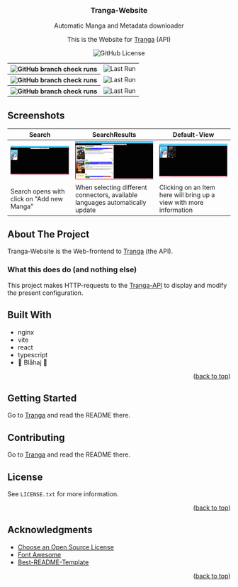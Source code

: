 <!-- PROJECT SHIELDS -->
<!--
*** I'm using markdown "reference style" links for readability.
*** Reference links are enclosed in brackets [ ] instead of parentheses ( ).
*** See the bottom of this document for the declaration of the reference variables
*** for contributors-url, forks-url, etc. This is an optional, concise syntax you may use.
*** https://www.markdownguide.org/basic-syntax/#reference-style-links
-->

<!-- PROJECT LOGO -->
<br />
<div align="center">

<h3 align="center">Tranga-Website</h3>

  <p align="center">
    Automatic Manga and Metadata downloader 
  </p>
  <p align="center">
    This is the Website for <a href="https://github.com/C9Glax/tranga">Tranga</a> (API)  
  </p>

  ![GitHub License](https://img.shields.io/github/license/C9glax/tranga-website)

  <table>
    <tr>
      <th><img alt="GitHub branch check runs" src="https://img.shields.io/github/check-runs/c9glax/tranga-website/master?label=master"></th>
      <td><img alt="Last Run" src="https://img.shields.io/badge/dynamic/json?url=https%3A%2F%2Fapi.github.com%2Frepos%2Fc9glax%2Ftranga-website%2Factions%2Fworkflows%2Fdocker-image-master.yml%2Fruns%3Fper_page%3D1&query=workflow_runs%5B0%5D.created_at&label=Last%20Run"></td>
    </tr>
    <tr>
      <th><img alt="GitHub branch check runs" src="https://img.shields.io/github/check-runs/c9glax/tranga-website/cuttingedge?label=cuttingedge"></th>
      <td><img alt="Last Run" src="https://img.shields.io/badge/dynamic/json?url=https%3A%2F%2Fapi.github.com%2Frepos%2Fc9glax%2Ftranga-website%2Factions%2Fworkflows%2Fdocker-image-cuttingedge.yml%2Fruns%3Fper_page%3D1&query=workflow_runs%5B0%5D.created_at&label=Last%20Run"></td>
    </tr>
    <tr>
      <th><img alt="GitHub branch check runs" src="https://img.shields.io/github/check-runs/c9glax/tranga-website/vite-react-ts?label=vite-react-ts"></th>
      <td><img alt="Last Run" src="https://img.shields.io/badge/dynamic/json?url=https%3A%2F%2Fapi.github.com%2Frepos%2Fc9glax%2Ftranga-website%2Factions%2Fworkflows%2Fdocker-image-vite-react-ts.yml%2Fruns%3Fper_page%3D1&query=workflow_runs%5B0%5D.created_at&label=Last%20Run"></td>
    </tr>
  </table>
</div>



<!-- ABOUT THE PROJECT -->
## Screenshots

| Search                                                                     | SearchResults                                                                   | Default-View                                                               |
|----------------------------------------------------------------------------|---------------------------------------------------------------------------------|----------------------------------------------------------------------------|
| ![Image](Screenshots/Screenshot%202025-03-14%20at%2000-53-15%20Tranga.png) | ![Image](Screenshots/Screenshot%202025-03-14%20at%2000-54-59%20Tranga.png)      | ![Image](Screenshots/Screenshot%202025-03-14%20at%2000-55-13%20Tranga.png) |
| Search opens with click on "Add new Manga"                                 | When selecting different connectors, available languages automatically update   | Clicking on an Item here will bring up a view with more information        |


## About The Project

Tranga-Website is the Web-frontend to [Tranga](https://github.com/C9Glax/tranga) (the API).

### What this does do (and nothing else)

This project makes HTTP-requests to the [Tranga-API](https://github.com/C9Glax/tranga) to display and modify the present configuration.

## Built With

- nginx
- vite
- react
- typescript
- 💙 Blåhaj 🦈

<p align="right">(<a href="#readme-top">back to top</a>)</p>

<!-- GETTING STARTED -->
## Getting Started

Go to [Tranga](https://github.com/C9Glax/tranga?tab=readme-ov-file#getting-started) and read the README there.

<!-- CONTRIBUTING -->
## Contributing

Go to [Tranga](https://github.com/C9Glax/tranga?tab=readme-ov-file#contributing) and read the README there.

<!-- LICENSE -->
## License

See `LICENSE.txt` for more information.

<p align="right">(<a href="#readme-top">back to top</a>)</p>



<!-- ACKNOWLEDGMENTS -->
## Acknowledgments

* [Choose an Open Source License](https://choosealicense.com)
* [Font Awesome](https://fontawesome.com)
* [Best-README-Template](https://github.com/othneildrew/Best-README-Template/tree/master)

<p align="right">(<a href="#readme-top">back to top</a>)</p>
